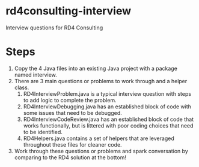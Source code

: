 # rd4consulting-interview
Interview questions for RD4 Consulting

# Steps
1. Copy the 4 Java files into an existing Java project with a package named interview.
2. There are 3 main questions or problems to work through and a helper class.
   1. RD4InterviewProblem.java is a typical interview question with steps to add logic to complete the problem.
   2. RD4InterviewDebugging.java has an established block of code with some issues that need to be debugged.
   3. RD4InterviewCodeReview.java has an established block of code that works functionally, but is littered with poor coding choices that need to be identified.
   4. RD4Helpers.java contains a set of helpers that are leveraged throughout these files for cleaner code.
3. Work through these questions or problems and spark conversation by comparing to the RD4 solution at the bottom!
